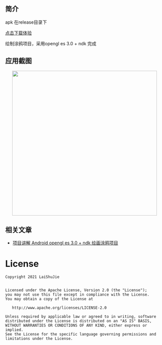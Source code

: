 ## 简介

apk 在release目录下

<a href="https://github.com/laishujie/Whiteboard/raw/master/app/release/app-release.apk">点击下载体验</a>

绘制涂鸦项目，采用opengl es 3.0 + ndk 完成

 ## 应用截图
 
 <p align="center">

<img src="https://github.com/laishujie/Whiteboard/raw/master/app/screenshot/pager.png" width="460"/>

</p>

## 相关文章
- <a href="https://blog.csdn.net/a8688555/article/details/114613191">项目讲解  Android opengl es 3.0 + ndk 绘画涂鸦项目</a>

License
=======

    Copyright 2021 LaiShuJie


    Licensed under the Apache License, Version 2.0 (the "License");
    you may not use this file except in compliance with the License.
    You may obtain a copy of the License at

       http://www.apache.org/licenses/LICENSE-2.0

    Unless required by applicable law or agreed to in writing, software
    distributed under the License is distributed on an "AS IS" BASIS,
    WITHOUT WARRANTIES OR CONDITIONS OF ANY KIND, either express or implied.
    See the License for the specific language governing permissions and
    limitations under the License.
